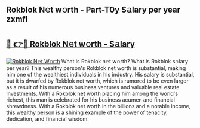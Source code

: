 ## Rokblok N𝚎t w𝚘rth - Part-T0y S𝚊lary per year zxmfl

# <h2><a href="http://gc0eaf.nevu.top/?p=Rokblok">🔗 👉🔴 Rokblok N𝚎t w𝚘rth - S𝚊lary</a></h2>

[![Rokblok N𝚎t W𝚘rth](https://i.imgur.com/Oavwk0R.jpeg)](http://gc0eaf.nevu.top/?p=Rokblok)
What is Rokblok n𝚎t w𝚘rth? What is Rokblok s𝚊lary per year?
This wealthy person's Rokblok net worth is substantial, making him one of the wealthiest individuals in his industry. His salary is substantial, but it is dwarfed by Rokblok net worth, which is rumored to be even larger as a result of his numerous business ventures and valuable real estate investments. With a Rokblok net worth placing him among the world's richest, this man is celebrated for his business acumen and financial shrewdness. With a Rokblok net worth in the billions and a notable income, this wealthy person is a shining example of the power of tenacity, dedication, and financial wisdom.
